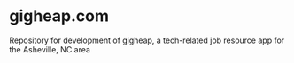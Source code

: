 # gigheap.com #

Repository for development of gigheap, a tech-related
job resource app for the Asheville, NC area
